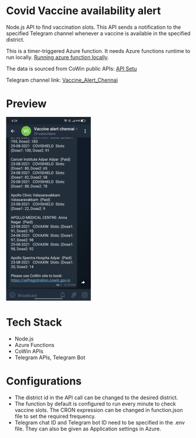 # Covid Vaccine availability alert
Node.js API to find vaccination slots.
This API sends a notification to the specified Telegram channel whenever a vaccine is available in the specified district.

This is a timer-triggered Azure function. It needs Azure functions runtime to run locally. [Running azure function locally](https://docs.microsoft.com/en-us/azure/azure-functions/functions-develop-local).

The data is sourced from CoWin public APIs: [API Setu](https://apisetu.gov.in/public/marketplace/api/cowin)

Telegram channel link: [Vaccine_Alert_Chennai](https://telegram.me/vaccinealert18)

# Preview
<img height="500" src="https://github.com/harishankar0301/Covid_Vaccine_Alert/blob/master/vaccine_alerter.jpg"></img>

# Tech Stack

<ul>
  <li>Node.js</li>
  <li>Azure Functions</li>
  <li>CoWin APIs</li>
  <li>Telegram APIs, Telegram Bot</li>
</ul>

# Configurations
<ul>
<li>The district id in the API call can be changed to the desired district.</li>
<li>The function by default is configured to run every minute to check vaccine slots. The CRON expression can be changed in function.json file to set the required frequency.</li>
<li>Telegram chat ID and Telegram bot ID need to be specified in the .env file. They can also be given as Application settings in Azure.</li>

